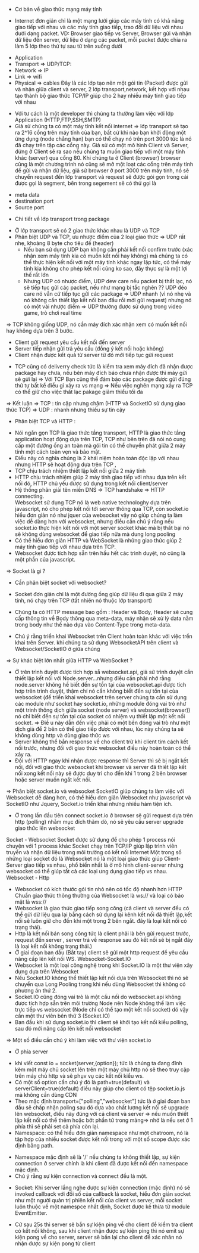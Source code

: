 - Cơ bản về giao thức mạng máy tính

* Internet đơn giản chỉ là một mạng lưới giúp các máy tính có khả năng giao tiếp với nhau và các máy tính giao tiếp, trao đổi dữ liệu với nhau dưới dạng packet.
  VD: Browser giao tiếp vs Server, Browser gửi và nhận dữ liệu đến server, dữ liệu ở dạng các packet, mỗi packet được chia ra làm 5 lớp theo thứ tự sau từ trên xuống dưới

- Application
- Transport => UDP/TCP:
- Network => IP
- Link => wifi
- Physical => cables
  Đây là các lớp tạo nên một gói tin (Packet) được gửi và nhận giữa client và server, 2 lớp transport,network, kết hợp với nhau tạo thành bộ giao thức TCP/IP giúp cho 2 hay nhiều máy tính giao tiếp với nhau

* Với tư cách là một developer thì chúng ta thường làm việc với lớp Application (HTTP,FTP,SSH,SMTP)
* Giả sử chúng ta có một máy tính kết nối internet => lớp transport sẽ tạo ra 2^16 cổng trên máy tính của bạn, bất cứ khi nào bạn khởi động một ứng dụng (node chẳng hạn) bạn có thể chạy nó trên port 3000 tức là nó đã chạy trên tập các cổng này.
  Giả sử có một mô hình Client và Server, đứng ở Client sẽ ra sao nếu chúng ta muốn giao tiếp với một máy tính khác (server) qua cổng 80.
  Khi chúng ta ở Client (browser) browser cũng là một chương trình nó cũng sẽ mở một loạt các cổng trên máy tính để gửi và nhận dữ liệu, giả sử browser ở port 3000 trên máy tính, nó sẽ chuyển request đến lớp transport và request sẽ được gói gọn trong cái được gọi là segment, bên trong segement sẽ có thứ gọi là

- meta data
- destination port
- Source port

* Chi tiết về lớp transport trong package

- Ở lớp transport sẽ có 2 giao thức khác nhau là UDP và TCP
- Phân biệt UDP và TCP, ưu nhược điểm của 2 loại giao thức
  => UDP rất nhẹ, khoảng 8 byte cho tiêu đề (header)
  - Nếu bạn sử dụng UDP bạn không cần phải kết nối confirm trước (xác nhận xem máy tính kia có muốn kết nối hay không) mà chúng ta có thể thực hiện kết nối với một máy tính khác ngay lập tức, có thể máy tính kia không cho phép kết nối cũng ko sao, đây thực sự là một lợi thế rất lớn
  - Nhưng UDP có nhược điểm, UDP dew care nếu packet bị thất lạc, nó sẽ tiếp tục gửi các packet, nếu như mạng bị tắc nghẽn ?? UDP đéo care nó vẫn cứ tiếp tục gửi các package
    => UDP nhanh (vì nó nhẹ và nó không cần thiết lập kết nối ban đầu rồi mới gửi request) nhưng nó có một vài nhược điểm
    => UDP thường được sử dụng trong video game, trò chơi real time

=> TCP không giống UDP, nó cần máy đích xác nhận xem có muốn kết nối hay không dựa trên 3 bước.

- Client gửi request yêu cầu kết nối đến server
- Server tiếp nhận gửi trả yêu cầu (đồng ý kết nối hoặc không)
- Client nhận được kết quả từ server từ đó mới tiếp tục gửi request

* TCP cũng có deliverry check tức là kiểm tra xem máy đích đã nhận được package hay chưa, nếu bên máy đích báo chưa nhận được thì máy gửi sẽ gửi lại
  => Với TCP Bạn cũng thể đảm bảo các package được gửi đúng thứ tự bất kể điều gì xảy ra vs mạng
  => Nếu việc nghẽn mạng xảy ra TCP có thể giữ cho việc thất lạc pakage giảm thiểu tối đa

=> Kết luận
=> TCP : tin cập nhưng chậm (HTTP và SocketIO sử dụng giao thức TCP)
=> UDP : nhanh nhưng thiếu sự tin cậy

- Phân biệt TCP và HTTP :

* Nói ngắn gọn TCP là giao thức tầng transport, HTTP là giao thức tầng application hoạt động dựa trên TCP, TCP như bên trên đã nói nó cung cấp một đường ống an toàn mà gói tin có thể chuyển phát giữa 2 máy tính một cách toàn vẹn và bảo mật.
* Điều này có nghĩa chúng là 2 khái niệm hoàn toàn độc lập với nhau nhưng HTTP sẽ hoạt động dựa trên TCP ,
* TCP chịu trách nhiệm thiết lập kết nối giữa 2 máy tính
* HTTP chịu trách nhiệm giúp 2 máy tính giao tiếp với nhau dựa trên kết nối đó, HTTP chủ yếu được sử dụng trong kết nối client/server
* Hệ thống phân giải tên miền DNS => TCP handshake => HTTP connecting.  
  Websocket sử dụng TCP nó là web native technologhy dựa trên javascript, nó cho phép kết nối tới server thông qua TCP, còn socket.io hiểu đơn giản nó như jquer của websocket vậy nó giúp chúng ta làm việc dễ dàng hơn với websocket, nhưng điều cần chú ý rằng nếu socket.io thực hiện kết nối với một server socket khác mà bị thất bại nó sẽ không dùng websocket để giao tiếp nữa mà dung long pooling
* Có thể hiểu đơn giản HTTP và WebSocket là những giao thức giúp 2 máy tính giao tiếp với nhau dựa trên TCP.
* Websocket được tích hợp sẵn trên hầu hết các trình duyệt, nó cũng là một phần của javascript.

=> Socket là gì ?

- Cần phân biệt socket với websocket?

* Socket đơn giản chỉ là một đường ống giúp dữ liệu đi qua giữa 2 máy tính, nó chạy trên TCP (tất nhiên nó thuộc lớp transport)

* Chúng ta có HTTP message bao gồm : Header và Body, Header sẽ cung cấp thông tin về Body thông qua meta-data, máy nhận sẽ xử lý data nằm trong body như thế nào dựa vào Content-Type trong meta-data.

* Chú ý rằng triển khai Websocket trên Client hoàn toàn khác với việc trển khai trên Server.
  khi chúng ta sử dụng WebsocketAPI trên client và Websocket/SocketIO ở giữa chúng

=> Sự khác biệt lớn nhất giữa HTTP và WebSocket ?

- Ở trên trình duyệt được tích hợp sẵ websocket.api, giả sử trình duyệt cần thiết lập kết nối với Node.server...nhưng điều cần phải nhớ rằng node.server không hề biết đến sự tồn tại của websocket.api được tích hơp trên trình duyệt, thậm chí nó cần không biết đến sự tồn tại của websocket (để triển khai websocket trên server chúng ta cần sử dụng các module như socket hay socket.io, những module đóng vai trò như một trình thông dịch giữa socket (node server) và websocket(browser)) nó chỉ biết đến sự tồn tại của socket có nhiệm vụ thiết lập một kết nối socket.
  => Điề u này dẫn đến việc phải có một bên đóng vai trò như một dịch giả để 2 bên có thể giao tiếp được với nhau, lúc này chúng ta sẽ không dùng http và dùng giao thức ws
- Server không thể bắn response về cho client trừ khi client tìm cách kết nối trước, nhưng đối với giao thức websocket điều này hoàn toàn có thể xảy ra.
- Đối với HTTP ngay khi nhận được response thì Server thì sẽ bị ngắt kết nối, đối với giao thức websocket khi browser và server đã thiết lập kết nối xong kết nối này sẽ được duy trì cho đến khi 1 trong 2 bên browser hoặc server muốn ngắt kết nối.

=> Phân biệt socket.io và websocket
SocketIO giúp chúng ta làm việc với Websocket dễ dàng hơn, có thể hiểu đơn giản Websocket như javascript và SocketIO như Jquery, Socket.io triển khai nhưng nhiều hàm tiện ích.

- Ở trong lần đầu tiên connect socket.io ở browser sẽ gửi request dựa trên http (polling) nhằm mục đích thăm dò, nó sẽ yêu cầu server upgrade giao thức lên websocket

Socket - Websocket
Socket được sử dụng để cho phép 1 process nói chuyện với 1 process khác
Socket chạy trên TCP/IP giúp lập trình viên truyền và nhận dữ liệu trong môi trường có kết nối Internet
Một trong số những loại socket đó là Websocket nó là một loại giao thức giúp Client-Server giao tiếp vs nhau, phổ biến nhất là ở mô hình client-server nhưng websocket có thể giúp tất cả các loại ưng dụng giao tiếp vs nhau.
Websocket - Http

- Websocket có kích thước gói tin nhỏ nên có tốc độ nhanh hơn HTTP
  Chuẩn giao thức thông thường của Websocket là ws:// và loại có bảo mật là wss://
- Websocket là giao thức giao tiếp song công (cả client và server đều có thể gửi dữ liệu qua lại bằng cách sử dụng lại kênh kết nối đã thiết lập,kết nối sẽ luôn giữ cho đến khi một trong 2 bên ngắt. đây là loại kết nối có trạng thái).
- Http là kết nối bán song công tức là client phải là bên gửi request trước, request đến server , server trả về response sau đó kết nối sẽ bị ngắt đây là loại kết nối không trạng thái.)
- Ở giai đoạn ban đầu (Bắt tay) client sẽ gửi một http request để yêu cầu nâng cấp lên kết nối WS.
  Websocket-Socket.IO
- Websocket là một loại công nghệ trong khi Socket.IO là một thư viện xây dựng dựa trên Websocket
- Nếu Socket.IO không thể thiết lập kết nối dựa trên Websocket thì nó sẽ chuyển qua Long Pooling trong khi nếu dùng Websocket thì không có phương án thứ 2.
- Socket.IO cũng đóng vai trò là một cầu nối do websocket.api không được tích hợp sẵn trên môi trường Node nên Node không thể làm việc trực tiếp vs websocket (Node chỉ có thể tạo một kết nối socket) dó vậy cần một thư viên bên thứ 3 (Socket.IO)
- Ban đầu khi sử dụng socket.io thì client sẽ khởi tạo kết nối kiểu polling, sau đó mới nâng cấp lên kết nối websocket

=> Một số điều cần chú ý khi làm việc với thư viện socket.io

- Ở phía server

* khi viết const io = socket(server,{option}); tức là chúng ta đang đính kèm một máy chủ socket lên trên một máy chủ http nó sẽ theo truy cập trên máy chủ http và sẽ phụv vụ các kết nối kiểu ws.
* Có một số option cần chú ý đó là path=true(default) và serverClient=true(default) điều này giúp cho client có tệp socket.io.js mà không cần dùng CDN
* Theo mặc định transport=["polling","websocket"] tức là ở giai đoạn ban đầu sẽ chấp nhận poling sau đó dựa vào chất lượng kết nối sẽ upgrade lên websocket, điều này đúng với cả client và server => nếu muốn thiết lập kết nối có thể thêm hoặc bớt phần tử trong mảng=> nhớ là nếu set ở 1 phía thì sẽ phải set cả phía còn lại.
* Namespace: có thể hiểu đơn giản namespace như một chatroom, nó là tập hợp của nhiều socket được kết nối trong với một số scope được xác định bằng path.

- Namespace mặc định sẽ là '/' nếu chúng ta không thiết lập, sự kiện connection ở server chính là khi client đã được kết nối đến namespace mặc định.
- Chú ý rằng sự kiện connection và connect đều là một.

* Socket: Khi server lắng nghe được sự kiện connection (mặc định) nó sẽ invoked callback với đối số của callback là socket, hiểu đơn giản socket như một người quản trị phiên kết nối của client vs server, mỗi socket luôn thuộc về một namespce nhất định, Socket được kế thừa từ module EventEmitter.

- Cứ sau 25s thì server sẽ bắn sự kiện ping về cho client để kiểm tra client có kết nối không, sau khi client nhận được sự kiện ping thì nó emit sự kiện pong về cho server, server sẽ bắn lại cho client để xác nhân nó nhận được sự kiện pong từ client

